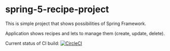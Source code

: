 # spring-5-recipe-project

This is simple project that shows possibilities of Spring Framework.

Application shows recipes and lets to manage them (create, update, delete).

Current status of CI build:
[![CircleCI](https://circleci.com/gh/lukaszSolarski/spring5recipeproject.svg?style=svg)](https://circleci.com/gh/lukaszSolarski/spring5recipeproject)
